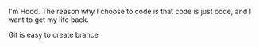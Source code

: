 I'm Hood.
The reason why I choose to code is that code is just code,
and I want to get my life back.

Git is easy to create brance
